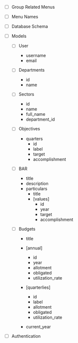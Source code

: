 - [ ] Group Related Menus
- [ ] Menu Names

- [ ] Database Schema
- [ ] Models 
    - [ ] User
        - username
        - email
        
    - [ ] Departments
        - id
        - name
        

    - [ ] Sectors
        - id
        - name
        - full_name
        - department_id

    - [ ] Objectives

        - quarters
            - id 
            - label
            - target
            - accomplishment

        
    - [ ] BAR
        - title
        - description
        - particulars
            - title
            - [values]  
                - id
                - year
                - target 
                - accomplishment


    - [ ] Budgets
        - title
        - [annual]
            - id
            - year
            - allotment
            - obligated
            - utilization_rate

        - [quarterlies]
            - id
            - label
            - allotment
            - obligated
            - utilization_rate
        - current_year
        



- [ ] Authentication



